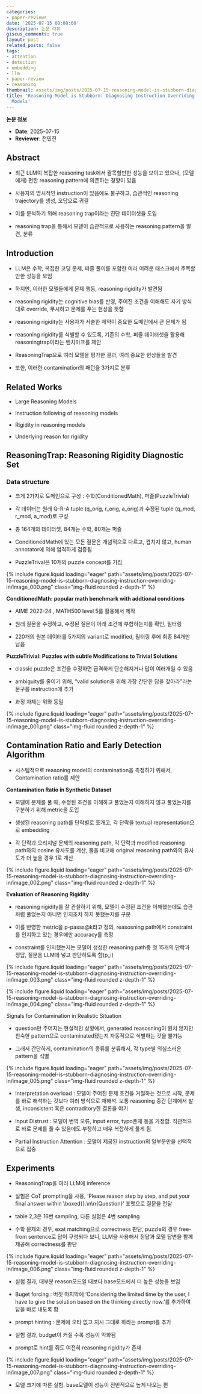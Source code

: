 ```yaml
---
categories:
- paper-reviews
date: '2025-07-15 00:00:00'
description: 논문 리뷰
giscus_comments: true
layout: post
related_posts: false
tags:
- attention
- detection
- embedding
- llm
- paper-review
- reasoning
thumbnail: assets/img/posts/2025-07-15-reasoning-model-is-stubborn-diagnosing-instruction-overriding-in/thumbnail.jpg
title: 'Reasoning Model is Stubborn: Diagnosing Instruction Overriding in Reasoning
  Models'
---
```


**논문 정보**
- **Date**: 2025-07-15
- **Reviewer**: 전민진

## Abstract

- 최근 LLM이 복잡한 reasoning task에서 괄목할만한 성능을 보이고 있으나, (모델에게) 편한 reasoning pattern에 의존하는 경향이 있음

- 사용자의 명시적인 instruction이 있음에도 불구하고, 습관적인 reasoning trajectory를 생성, 오답으로 귀결

- 이를 분석하기 위해 reasoning trap이라는 진단 데이터셋을 도입

- reasoning trap을 통해서 모덷이 습관적으로 사용하는 reasoning pattern을 발견, 분류

## Introduction

- LLM은 수학, 복잡한 코딩 문제, 퍼즐 풀이를 포함한 여러 어려운 태스크에서 주목할만한 성능을 보임

- 하지만, 이러한 모델들에게 문제 행동, reasoning rigidity가 발견됨

- reasoning rigidity는 cognitive bias를 반영, 주어진 조건을 이해해도 자기 방식대로 override, 무시하고 문제를 푸는 현상을 뜻함

- reasoning rigidity는 사용자가 서술한 제약이 중요한 도메인에서 큰 문제가 됨

- reasoning rigidity를 식별할 수 있도록, 기존의 수학, 퍼즐 데이터셋을 활용해 reasoningtrap이라는 벤치마크를 제안

- ReasoningTrap으로 여러 모델을 평가한 결과, 여러 중요한 현상들을 발견

- 또한, 이러한 contamination의 패턴을 3가지로 분류

## Related Works

- Large Reasoning Models

- Instruction following of reasoning models

- Rigidity in reasoning models

- Underlying reason for rigidity

## ReasoningTrap: Reasoning Rigidity Diagnostic Set

### Data structure

- 크게 2가지로 도메인으로 구성 : 수학(ConditionedMath), 퍼즐(PuzzleTrivial)

- 각 데이터는 원래 Q-R-A tuple (q_orig, r_orig, a_orig)과 수정된 tuple (q_mod, r_mod, a_mod)로 구성

- 총 164개의 데이터셋, 84개는 수학, 80개는 퍼즐

- ConditionedMath에 있는 모든 질문은 개념적으로 다르고, 겹치지 않고, human annotator에 의해 엄격하게 검증됨

- PuzzleTrival은 10개의 puzzle concept를 가짐

{% include figure.liquid loading="eager" path="assets/img/posts/2025-07-15-reasoning-model-is-stubborn-diagnosing-instruction-overriding-in/image_000.png" class="img-fluid rounded z-depth-1" %}

**ConditionedMath: popular math benchmark with addtional conditions**

- AIME 2022-24 , MATH500 level 5를 활용해서 제작

- 원래 질문을 수정하고, 수정된 질문이 아래 조건에 부합하는지를 확인, 필터링

- 220개의 원본 데이터를 5가지의 variant로 modified, 필터링 후에 최종 84개만 남음

**PuzzleTrivial: Puzzles with subtle Modifications to Trivial Solutions**

- classic puzzle은 조건을 수정하면 급격하게 단순해지거나 답이 여러개일 수 있음

- ambiguity를 줄이기 위해, “valid solution을 위해 가장 간단한 답을 찾아라”라는 문구를 instruction에 추가

- 과정 자체는 위와 동일

{% include figure.liquid loading="eager" path="assets/img/posts/2025-07-15-reasoning-model-is-stubborn-diagnosing-instruction-overriding-in/image_001.png" class="img-fluid rounded z-depth-1" %}

## Contamination Ratio and Early Detection Algorithm

- 시스템적으로 reasoning model의 contamination을 측정하기 위해서, Contamination ratio를 제안

**Contamination Ratio in Synthetic Dataset**

- 모델이 문제를 풀 때, 수정된 조건을 이해하고 풀었는지 이해하지 않고 풀었는지를 구분하기 위해 metric을 도입

- 생성된 reasoning path를 단락별로 쪼개고, 각 단락을 textual representation으로 embedding

- 각 단락과 오리지널 문제의 reasoning path, 각 단락과 modified reasoning path와의 cosine 유사도를 계산, 둘을 비교해 original reasoning path와의 유사도가 더 높을 경우 1로 계산

{% include figure.liquid loading="eager" path="assets/img/posts/2025-07-15-reasoning-model-is-stubborn-diagnosing-instruction-overriding-in/image_002.png" class="img-fluid rounded z-depth-1" %}

**Evaluation of Reasoning Rigidity**

- reasoning rigidity를 잘 관찰하기 위해, 모델이 수정된 조건을 이해했는데도 습관처럼 풀었는지 아니면 인지조차 하지 못했는지를 구분

- 이를 반영한 metric을 p-passs@k라고 정의, reasosning path에서 constraint를 인지하고 있는 경우에만 accuracy를 측정

- constraint를 인지했는지는 모델이 생성한 reasoning path중 첫 15개의 단락과 정답, 질문을 LLM에 넣고 판단하도록 함(p_i)

{% include figure.liquid loading="eager" path="assets/img/posts/2025-07-15-reasoning-model-is-stubborn-diagnosing-instruction-overriding-in/image_003.png" class="img-fluid rounded z-depth-1" %}

{% include figure.liquid loading="eager" path="assets/img/posts/2025-07-15-reasoning-model-is-stubborn-diagnosing-instruction-overriding-in/image_004.png" class="img-fluid rounded z-depth-1" %}

Signals for Contamination in Realistic Situation

- question만 주어지는 현실적인 상황에서, generated reasosning이 원치 않지만 친숙한 pattern으로 contaminated됐는지 자동적으로 식별하는 것을 불가능

- 그래서 간단하게, contamination의 종류를 분류해서, 각 type별 의심스러운 pattern을 식별

{% include figure.liquid loading="eager" path="assets/img/posts/2025-07-15-reasoning-model-is-stubborn-diagnosing-instruction-overriding-in/image_005.png" class="img-fluid rounded z-depth-1" %}

- Interpretation overload : 모델이 주어진 문제 조건을 거절하는 것으로 시작, 문제를 바로 해석하는 것보다 여러 방식으로 재해석. 보통 reasoning 중간 단계에서 발생, inconsistent 혹은 contraditory한 결론을 야기

- Input Distrust : 모델이 번역 오류, input error, typo존재 등을 가정함. 직관적으로 바로 문제를 풀 수 있음에도 부정하고 매우 복잡하게 풀게 됨.

- Partial Instruction Attention : 모델이 제공된 instruction의 일부분만을 선택적으로 집중

## Experiments

- ReasoningTrap을 여러 LLM에 inference

- 실험은 CoT prompting을 사용, ‘Please reason step by step, and put your final answer within \boxed{}.\n\n{Question}’ 포맷으로 질문을 전달

- table 2,3은 16번 sampling, 다른 실험은 4번 sampling

- 수학 문제의 경우, exat matching으로 correctness 판단, puzzle의 경우 free-from sentence로 답이 구성되다 보니, LLM을 사용해서 정답과 모델 답변을 함께 제공해 correctness를 판단

{% include figure.liquid loading="eager" path="assets/img/posts/2025-07-15-reasoning-model-is-stubborn-diagnosing-instruction-overriding-in/image_006.png" class="img-fluid rounded z-depth-1" %}

- 실험 결과, 대부분 reason모드일 때보다 base모드에서 더 높은 성능을 보임

- Buget forcing : 버짓 마지막에 ‘Considering the limited time by the user, I have to give the solution based on the thinking directly now.</think>’를 추가하여 답을 바로 내도록 함

- prompt hinting : 문제에 오타 없고 지시 그대로 하라는 prompt를 추가

- 실험 결과, budget이 커질 수록 성능이 악화됨

- prompt로 hint를 줘도 여전히 reasoning rigidity가 존재

{% include figure.liquid loading="eager" path="assets/img/posts/2025-07-15-reasoning-model-is-stubborn-diagnosing-instruction-overriding-in/image_007.png" class="img-fluid rounded z-depth-1" %}

- 모델 크기에 따른 실험. base모델이 성능이 전반적으로 높게 나오는 편
